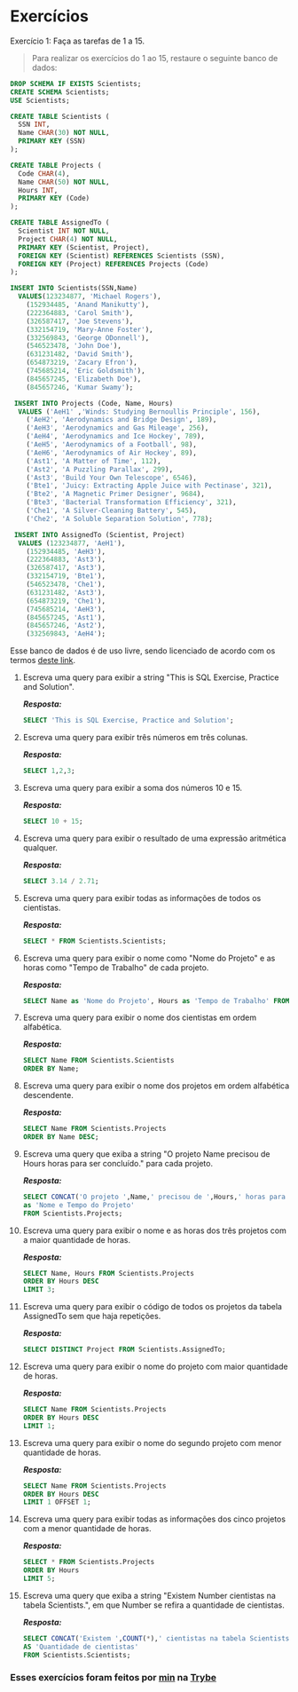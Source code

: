 # Exercícios

Exercício 1: Faça as tarefas de 1 a 15.

> Para realizar os exercícios do 1 ao 15, restaure o seguinte banco de dados:

```SQL
DROP SCHEMA IF EXISTS Scientists;
CREATE SCHEMA Scientists;
USE Scientists;

CREATE TABLE Scientists (
  SSN INT,
  Name CHAR(30) NOT NULL,
  PRIMARY KEY (SSN)
);

CREATE TABLE Projects (
  Code CHAR(4),
  Name CHAR(50) NOT NULL,
  Hours INT,
  PRIMARY KEY (Code)
);

CREATE TABLE AssignedTo (
  Scientist INT NOT NULL,
  Project CHAR(4) NOT NULL,
  PRIMARY KEY (Scientist, Project),
  FOREIGN KEY (Scientist) REFERENCES Scientists (SSN),
  FOREIGN KEY (Project) REFERENCES Projects (Code)
);

INSERT INTO Scientists(SSN,Name)
  VALUES(123234877, 'Michael Rogers'),
    (152934485, 'Anand Manikutty'),
    (222364883, 'Carol Smith'),
    (326587417, 'Joe Stevens'),
    (332154719, 'Mary-Anne Foster'),
    (332569843, 'George ODonnell'),
    (546523478, 'John Doe'),
    (631231482, 'David Smith'),
    (654873219, 'Zacary Efron'),
    (745685214, 'Eric Goldsmith'),
    (845657245, 'Elizabeth Doe'),
    (845657246, 'Kumar Swamy');

 INSERT INTO Projects (Code, Name, Hours)
  VALUES ('AeH1' ,'Winds: Studying Bernoullis Principle', 156),
    ('AeH2', 'Aerodynamics and Bridge Design', 189),
    ('AeH3', 'Aerodynamics and Gas Mileage', 256),
    ('AeH4', 'Aerodynamics and Ice Hockey', 789),
    ('AeH5', 'Aerodynamics of a Football', 98),
    ('AeH6', 'Aerodynamics of Air Hockey', 89),
    ('Ast1', 'A Matter of Time', 112),
    ('Ast2', 'A Puzzling Parallax', 299),
    ('Ast3', 'Build Your Own Telescope', 6546),
    ('Bte1', 'Juicy: Extracting Apple Juice with Pectinase', 321),
    ('Bte2', 'A Magnetic Primer Designer', 9684),
    ('Bte3', 'Bacterial Transformation Efficiency', 321),
    ('Che1', 'A Silver-Cleaning Battery', 545),
    ('Che2', 'A Soluble Separation Solution', 778);

 INSERT INTO AssignedTo (Scientist, Project)
  VALUES (123234877, 'AeH1'),
    (152934485, 'AeH3'),
    (222364883, 'Ast3'),
    (326587417, 'Ast3'),
    (332154719, 'Bte1'),
    (546523478, 'Che1'),
    (631231482, 'Ast3'),
    (654873219, 'Che1'),
    (745685214, 'AeH3'),
    (845657245, 'Ast1'),
    (845657246, 'Ast2'),
    (332569843, 'AeH4');
```
Esse banco de dados é de uso livre, sendo licenciado de acordo com os termos [deste link](https://creativecommons.org/licenses/by-sa/3.0/).

1. Escreva uma query para exibir a string "This is SQL Exercise, Practice and Solution".

   __*Resposta:*__
   ```SQL
   SELECT 'This is SQL Exercise, Practice and Solution';
   ```

2. Escreva uma query para exibir três números em três colunas.

   __*Resposta:*__
   ```SQL
   SELECT 1,2,3;
   ```

3. Escreva uma query para exibir a soma dos números 10 e 15.

   __*Resposta:*__
   ```SQL
   SELECT 10 + 15;
   ```

4. Escreva uma query para exibir o resultado de uma expressão aritmética qualquer.

   __*Resposta:*__
   ```SQL
   SELECT 3.14 / 2.71;
   ```

5. Escreva uma query para exibir todas as informações de todos os cientistas.

   __*Resposta:*__
   ```SQL
   SELECT * FROM Scientists.Scientists;
   ```

6. Escreva uma query para exibir o nome como "Nome do Projeto" e as horas como "Tempo de Trabalho" de cada projeto.

   __*Resposta:*__
   ```SQL
   SELECT Name as 'Nome do Projeto', Hours as 'Tempo de Trabalho' FROM Scientists.Projects;
   ```

7. Escreva uma query para exibir o nome dos cientistas em ordem alfabética.

   __*Resposta:*__
   ```SQL
   SELECT Name FROM Scientists.Scientists
   ORDER BY Name;
   ```

8. Escreva uma query para exibir o nome dos projetos em ordem alfabética descendente.

   __*Resposta:*__
   ```SQL
   SELECT Name FROM Scientists.Projects
   ORDER BY Name DESC;
   ```

9. Escreva uma query que exiba a string "O projeto Name precisou de Hours horas para ser concluído." para cada projeto.

   __*Resposta:*__
   ```SQL
   SELECT CONCAT('O projeto ',Name,' precisou de ',Hours,' horas para ser concluído.')
   as 'Nome e Tempo do Projeto'
   FROM Scientists.Projects;
   ```

10. Escreva uma query para exibir o nome e as horas dos três projetos com a maior quantidade de horas.

    __*Resposta:*__
    ```SQL
    SELECT Name, Hours FROM Scientists.Projects
    ORDER BY Hours DESC
    LIMIT 3;
    ```

11. Escreva uma query para exibir o código de todos os projetos da tabela AssignedTo sem que haja repetições.

    __*Resposta:*__
    ```SQL
    SELECT DISTINCT Project FROM Scientists.AssignedTo;
    ```

12. Escreva uma query para exibir o nome do projeto com maior quantidade de horas.

    __*Resposta:*__
    ```SQL
    SELECT Name FROM Scientists.Projects
    ORDER BY Hours DESC
    LIMIT 1;
    ```

13. Escreva uma query para exibir o nome do segundo projeto com menor quantidade de horas.

    __*Resposta:*__
    ```SQL
    SELECT Name FROM Scientists.Projects
    ORDER BY Hours DESC
    LIMIT 1 OFFSET 1;
    ```

14. Escreva uma query para exibir todas as informações dos cinco projetos com a menor quantidade de horas.

    __*Resposta:*__
    ```SQL
    SELECT * FROM Scientists.Projects
    ORDER BY Hours
    LIMIT 5;
    ```

15. Escreva uma query que exiba a string "Existem Number cientistas na tabela Scientists.", em que Number se refira a quantidade de cientistas.

    __*Resposta:*__
    ```SQL
    SELECT CONCAT('Existem ',COUNT(*),' cientistas na tabela Scientists.')
    AS 'Quantidade de cientistas'
    FROM Scientists.Scientists;
    ```

### Esses exercícios foram feitos por [min](https://www.linkedin.com/in/jonathanrei5/) na [Trybe](https://www.betrybe.com/)
